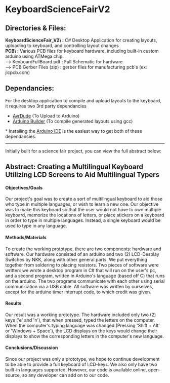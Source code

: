 # KeyboardScienceFairV2
  
## Directories & Files:  
**KeyboardScienceFair_V2\ :** C# Desktop Application for creating layouts, uploading to keyboard, and controlling layout changes  
**PCB\ :** Various PCB files for keyboard hardware, including built-in custom arduino using ATMega chip.  
  --> KeyboardFullBoard.pdf : Full Schematic for hardware  
  --> PCB Gerber Files (zip) : gerber files for manufacturing pcb's (ex: jlcpcb.com)  

## Dependancies:  
For the desktop application to compile and upload layouts to the keyboard, it requires two 3rd party dependancies  
- [AvrDude](https://www.nongnu.org/avrdude/) (To Upload to Arduino)  
- [Arduino Builder](https://github.com/arduino/arduino-builder) (To compile generated layouts using gcc)  
  
 \* Installing the [Arduino IDE](https://www.arduino.cc/en/Main/Software) is the easiest way to get both of these dependancies.
  
    
--------
Initially built for a science fair project, you can view the full abstract below:  

## Abstract: Creating a Multilingual Keyboard Utilizing LCD Screens to Aid Multilingual Typers
   
#### Objectives/Goals  
Our project's goal was to create a sort of multilingual keyboard to aid those who type in multiple
languages, or wish to learn a new one. Our objective was to make this keyboard so that the user would not
have to own multiple keyboard, memorize the locations of letters, or place stickers on a keyboard in order
to type in multiple languages. Instead, a single keyboard would be used to type in any language.  
  
#### Methods/Materials  
To create the working prototype, there are two components: hardware and software. Our hardware
consisted of an arduino and two (2) LCD-Desplay Switches by NKK, along with other general parts. We
put everything together from soldering to placing resistors. Two pieces of software were written: we wrote
a desktop program in C# that will run on the user's pc, and a second program, written in Arduino's
language (based off C) that runs on the arduino. The two programs communicate with each other using
serial communication via a USB cable. All software was written by ourselves, except for the arduino timer
interrupt code, to which credit was given.
  
#### Results  
Our result was a working prototype. The hardware included only two (2) keys ('e' and 'n'), that when
pressed, typed the letters on the computer. When the computer's typing language was changed (Pressing
'Shift + Alt' or 'Windows + Space'), the LCD displays on the keys would change their displays to show the
corresponding letters in the computer's new language.  
  
#### Conclusions/Discussion  
Since our project was only a prototype, we hope to continue development to be able to provide a full
keyboard of LCD-keys. We also only have two built-in languages supported. However, our code is
available online, open-source, so any developer can add on to our code.
